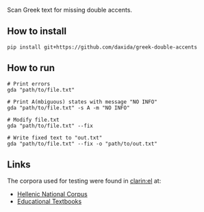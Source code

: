 Scan Greek text for missing double accents.

## How to install

```
pip install git+https://github.com/daxida/greek-double-accents
```

## How to run

```
# Print errors
gda "path/to/file.txt"

# Print A(mbiguous) states with message "NO INFO"
gda "path/to/file.txt" -s A -m "NO INFO"

# Modify file.txt
gda "path/to/file.txt" --fix

# Write fixed text to "out.txt"
gda "path/to/file.txt" --fix -o "path/to/out.txt"
```

## Links

The corpora used for testing were found in [clarin:el](https://inventory.clarin.gr/) at:
- [Hellenic National Corpus](https://inventory.clarin.gr/corpus/870)
- [Educational Textbooks](https://inventory.clarin.gr/corpus/908)